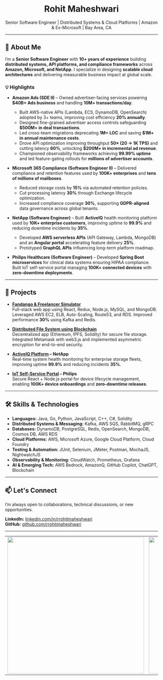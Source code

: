 <div align="center">
  <h1>Rohit Maheshwari</h1>
</div>

<p align="center">
Senior Software Engineer | Distributed Systems & Cloud Platforms | Amazon & Ex-Microsoft | Bay Area, CA
</p>

---

## 👋 About Me

I’m a **Senior Software Engineer** with **10+ years of experience** building **distributed systems, API platforms, and compliance frameworks** across **Amazon, Microsoft, and NetApp**. I specialize in designing **scalable cloud architectures** and delivering measurable business impact at global scale.

### 💡 Highlights

- **Amazon Ads (SDE II)** – Owned advertiser-facing services powering **$40B+ Ads business** and handling **10M+ transactions/day**.  
  - Built AWS-native APIs (Lambda, ECS, DynamoDB, OpenSearch) adopted by 3+ teams, improving cost efficiency **20% annually**.  
  - Designed fine-grained advertiser access controls safeguarding **$500M+ in deal transactions**.  
  - Led cross-team migrations deprecating **1M+ LOC** and saving **$1M+ in annual maintenance costs**.  
  - Drove API optimization improving throughput **50× (20 → 1K TPS)** and cutting latency **60%**, unlocking **$200M+ in incremental ad revenue**.  
  - Championed observability frameworks achieving **99.99% uptime** and led feature-gating rollouts for **millions of advertiser accounts**.

- **Microsoft 365 Compliance (Software Engineer II)** – Delivered compliance and retention features used by **100K+ enterprises** and **tens of millions of mailboxes**.  
  - Reduced storage costs by **15%** via automated retention policies.  
  - Cut processing latency **30%** through Exchange lifecycle optimization.  
  - Increased compliance coverage **30%**, supporting **GDPR-aligned** data governance across global tenants.

- **NetApp (Software Engineer)** – Built **ActiveIQ** health monitoring platform used by **10K+ enterprise customers**, improving uptime to **99.9%** and reducing downtime incidents by **35%**.  
  - Developed **AWS serverless APIs** (API Gateway, Lambda, MongoDB) and an **Angular portal** accelerating feature delivery **25%**.  
  - Prototyped **GraphQL APIs** influencing long-term platform roadmap.

- **Philips Healthcare (Software Engineer)** – Developed **Spring Boot microservices** for clinical data systems ensuring HIPAA compliance. Built IoT self-service portal managing **100K+ connected devices** with **zero-downtime deployments**.

---

## 🚀 Projects

- **[Fandango & Freelancer Simulator](https://github.com/rrohitmaheshwari/fandango-simulator)**  
  Full-stack web app using React, Redux, Node.js, MySQL, and MongoDB. Leveraged AWS EC2, ELB, Auto-Scaling, Route53, and RDS. Improved performance **30%** using Kafka and Redis.

- **[Distributed File System using Blockchain](https://github.com/rrohitmaheshwari/Blockchain-IPFS-DistributedFileSystem)**  
  Decentralized app (Ethereum, IPFS, Solidity) for secure file storage. Integrated Metamask with web3.js and implemented asymmetric encryption for end-to-end security.

- **[ActiveIQ Platform](https://www.netapp.com/bluexp/active-iq/) – NetApp**  
  Real-time system health monitoring for enterprise storage fleets, improving uptime **99.9%** and reducing incidents **35%**.

- **[IoT Self-Service Portal](https://www.usa.philips.com/healthcare) – Philips**  
  Secure React + Node.js portal for device lifecycle management, enabling **100K+ device onboardings** and **zero-downtime releases**.

---

## 🛠️ Skills & Technologies

- **Languages:** Java, Go, Python, JavaScript, C++, C#, Solidity  
- **Distributed Systems & Messaging:** Kafka, AWS SQS, RabbitMQ, gRPC  
- **Databases:** DynamoDB, PostgreSQL, Redis, OpenSearch, MongoDB, Cosmos DB, AWS RDS  
- **Cloud Platforms:** AWS, Microsoft Azure, Google Cloud Platform, Cloud Foundry  
- **Testing & Automation:** JUnit, Selenium, JMeter, Postman, MochaJS, NightwatchJS  
- **Observability & Monitoring:** CloudWatch, Prometheus, Grafana  
- **AI & Emerging Tech:** AWS Bedrock, AmazonQ, GitHub Copilot, ChatGPT, Blockchain  

---


## 📫 Let's Connect
I’m always open to collaborations, technical discussions, or new opportunities.  

**LinkedIn:** <a href="https://www.linkedin.com/in/rrohitmaheshwari" target="_blank">linkedin.com/in/rrohitmaheshwari</a>  
**GitHub:** <a href="https://github.com/rrohitmaheshwari" target="_blank">github.com/rrohitmaheshwari</a>  


---

<table>
  <tr>
    <td>
      <img src="https://github-readme-stats.vercel.app/api?username=rrohitmaheshwari&show_icons=true&theme=radical&card_width=450" width="450"/>
    </td>
    <td>
      <img src="https://github-readme-stats.vercel.app/api/top-langs/?username=rrohitmaheshwari&layout=compact&theme=radical&card_width=450" width="450"/>
    </td>
  </tr>
</table>


